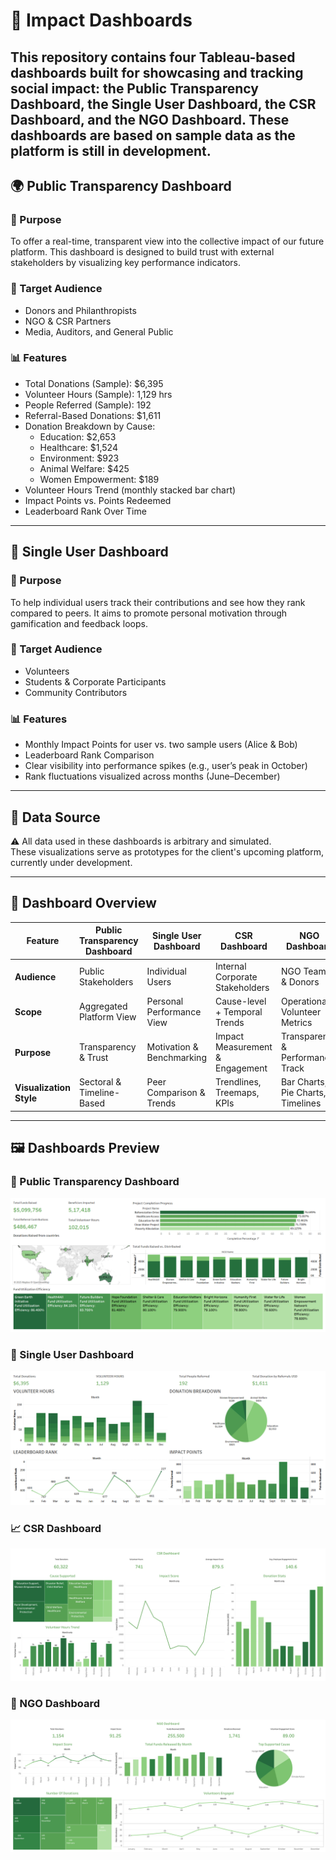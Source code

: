 # 🌟 Impact Dashboards

This repository contains four Tableau-based dashboards built for showcasing and tracking social impact: the Public Transparency Dashboard, the Single User Dashboard, the CSR Dashboard, and the NGO Dashboard. These dashboards are based on sample data as the platform is still in development.
---

## 🌍 Public Transparency Dashboard

### 🎯 Purpose  
To offer a real-time, transparent view into the collective impact of our future platform. This dashboard is designed to build trust with external stakeholders by visualizing key performance indicators.

### 👤 Target Audience  
- Donors and Philanthropists  
- NGO & CSR Partners  
- Media, Auditors, and General Public  

### 📊 Features  
- Total Donations (Sample): $6,395  
- Volunteer Hours (Sample): 1,129 hrs  
- People Referred (Sample): 192  
- Referral-Based Donations: $1,611  
- Donation Breakdown by Cause:  
  - Education: $2,653  
  - Healthcare: $1,524  
  - Environment: $923  
  - Animal Welfare: $425  
  - Women Empowerment: $189  
- Volunteer Hours Trend (monthly stacked bar chart)  
- Impact Points vs. Points Redeemed  
- Leaderboard Rank Over Time  

---

## 👤 Single User Dashboard

### 🎯 Purpose  
To help individual users track their contributions and see how they rank compared to peers. It aims to promote personal motivation through gamification and feedback loops.

### 👤 Target Audience  
- Volunteers  
- Students & Corporate Participants  
- Community Contributors  

### 📊 Features  
- Monthly Impact Points for user vs. two sample users (Alice & Bob)  
- Leaderboard Rank Comparison  
- Clear visibility into performance spikes (e.g., user’s peak in October)  
- Rank fluctuations visualized across months (June–December)  

---

## 🧪 Data Source  
⚠️ All data used in these dashboards is arbitrary and simulated.  
These visualizations serve as prototypes for the client's upcoming platform, currently under development.

---

## 🧭 Dashboard Overview  

| Feature                  | Public Transparency Dashboard | Single User Dashboard       | CSR Dashboard                    | NGO Dashboard                      |
|--------------------------|-------------------------------|-----------------------------|----------------------------------|-----------------------------------|
| **Audience**             | Public Stakeholders           | Individual Users            | Internal Corporate Stakeholders | NGO Teams & Donors                |
| **Scope**                | Aggregated Platform View      | Personal Performance View   | Cause-level + Temporal Trends   | Operational & Volunteer Metrics   |
| **Purpose**              | Transparency & Trust          | Motivation & Benchmarking   | Impact Measurement & Engagement | Transparency & Performance Track  |
| **Visualization Style**  | Sectoral & Timeline-Based     | Peer Comparison & Trends    | Trendlines, Treemaps, KPIs      | Bar Charts, Pie Charts, Timelines |

---

## 🖼️ Dashboards Preview

### 🧮 Public Transparency Dashboard  
![Public Transparency Dashboard](Dashboard_Public.png)

### 👤 Single User Dashboard  
![Single User Dashboard](Dashboard_User.png)

### 📈 CSR Dashboard  
![CSR Dashboard](CSR_Dashboard.png)

### 🧾 NGO Dashboard  
![NGO Dashboard](NGO_Dashboard.png)



